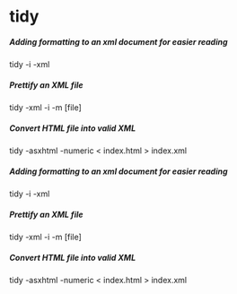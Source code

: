 # tidy

##### Adding formatting to an xml document for easier reading

   tidy  -i -xml <inputfile>

##### Prettify an XML file

   tidy  -xml -i -m [file]

##### Convert HTML file into valid XML

   tidy  -asxhtml -numeric < index.html > index.xml

##### Adding formatting to an xml document for easier reading

   tidy  -i -xml <inputfile>

##### Prettify an XML file

   tidy  -xml -i -m [file]

##### Convert HTML file into valid XML

   tidy  -asxhtml -numeric < index.html > index.xml
